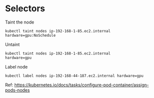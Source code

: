 # Selectors

Taint the node

```
kubectl taint nodes ip-192-168-1-85.ec2.internal hardware=gpu:NoSchedule
```

Untaint
```
kubectl taint nodes ip-192-168-1-85.ec2.internal
hardware=gpu
```

Label node

```
kubectl label nodes ip-192-168-44-187.ec2.internal hardware=gpu
```
Ref: https://kubernetes.io/docs/tasks/configure-pod-container/assign-pods-nodes
